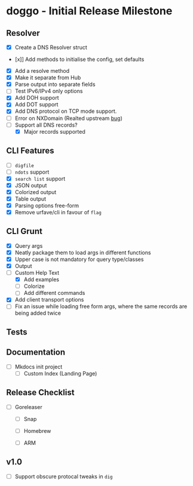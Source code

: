 # doggo - Initial Release Milestone

## Resolver
- [x] Create a DNS Resolver struct
- [x]] Add methods to initialise the config, set defaults
- [x] Add a resolve method
- [x] Make it separate from Hub
- [x] Parse output into separate fields
- [ ] Test IPv6/IPv4 only options
- [x] Add DOH support
- [x] Add DOT support
- [x] Add DNS protocol on TCP mode support.
- [ ] Error on NXDomain (Realted upstream [bug](https://github.com/miekg/dns/issues/1198))
- [ ] Support all DNS records?
  - [x] Major records supported

## CLI Features
- [ ] `digfile`
- [ ] `ndots` support
- [x] `search list` support
- [x] JSON output
- [x] Colorized output
- [x] Table output
- [x] Parsing options free-form
- [x] Remove urfave/cli in favour of `flag`

## CLI Grunt
- [x] Query args
- [x] Neatly package them to load args in different functions
- [x] Upper case is not mandatory for query type/classes
- [x] Output
- [ ] Custom Help Text
  - [x] Add examples
  - [ ] Colorize
  - [ ] Add different commands
- [x] Add client transport options
- [ ] Fix an issue while loading free form args, where the same records are being added twice

## Tests

## Documentation

- [ ] Mkdocs init project
  - [ ] Custom Index (Landing Page)

## Release Checklist
- [ ] Goreleaser
  - [ ] Snap
  - [ ] Homebrew
  - [ ] ARM


## v1.0

- [ ] Support obscure protocal tweaks in `dig`
